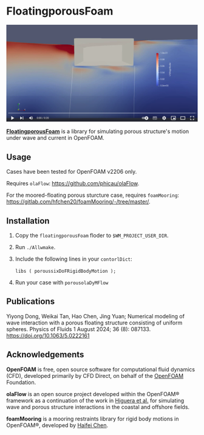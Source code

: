 # FloatingporousFoam
[![Image loading](./doc/pic.png)](https://www.youtube.com/watch?v=D-EE6wJXsYc)

[**FloatingporousFoam**](https://www.youtube.com/watch?v=D-EE6wJXsYc) is a library for simulating porous structure's motion under wave and current in OpenFOAM.

## Usage
Cases have been tested for OpenFOAM v2206 only.

Requires `olaFlow`: https://github.com/phicau/olaFlow.

For the moored-floating porous sturcture case, requires `foamMooring`: https://gitlab.com/hfchen20/foamMooring/-/tree/master/.

## Installation
1. Copy the `floatingporousFoam` floder to `$WM_PROJECT_USER_DIR`.
2. Run `./Allwmake`.
3. Include the following lines in your `contorlDict`:
   
   `libs
      (
        poroussixDoFRigidBodyMotion
      );`

4. Run your case with `porousolaDyMFlow`

## Publications
Yiyong Dong, Weikai Tan, Hao Chen, Jing Yuan; Numerical modeling of wave interaction with a porous floating structure consisting of uniform spheres. Physics of Fluids 1 August 2024; 36 (8): 087133. https://doi.org/10.1063/5.0222161

## Acknowledgements
**OpenFOAM** is free, open source software for computational fluid dynamics (CFD), developed primarily by CFD Direct, on behalf of the [OpenFOAM](https://openfoam.org/) Foundation. 

**olaFlow** is an open source project developed within the OpenFOAM® framework as a continuation of the work in [Higuera et al.](https://github.com/phicau/olaFlow) for simulating wave and porous structure interactions in the coastal and offshore fields. 

**foamMooring** is a mooring restraints library for rigid body motions in OpenFOAM®, developed by [Haifei Chen](https://gitlab.com/hfchen20/foamMooring/-/tree/master/).
